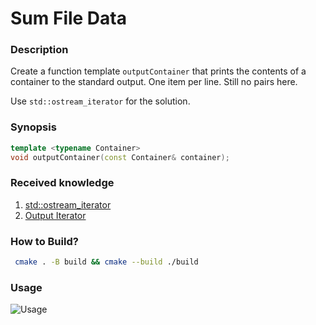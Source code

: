 # Sum File Data

### Description

Create a function template `outputContainer` that prints the contents of a container to
the standard output. One item per line.
Still no pairs here.

Use `std::ostream_iterator` for the solution.

### Synopsis
```c++
template <typename Container>
void outputContainer(const Container& container);
```

### Received knowledge
1. [std::ostream_iterator](https://en.cppreference.com/w/cpp/iterator/ostream_iterator)
1. [Output Iterator](https://en.cppreference.com/w/cpp/iterator/output_iterator)

### How to Build?
```bash
 cmake . -B build && cmake --build ./build
 ```

### Usage
![Usage](.local/usage.svg)